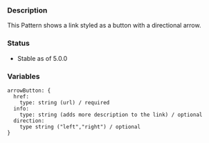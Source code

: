 ### Description
This Pattern shows a link styled as a button with a directional arrow.

### Status
* Stable as of 5.0.0

### Variables
~~~
arrowButton: {
  href: 
    type: string (url) / required
  info: 
    type: string (adds more description to the link) / optional
  direction: 
    type string ("left","right") / optional
}
~~~
